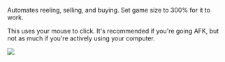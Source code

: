 Automates reeling, selling, and buying. Set game size to 300% for it to work.

This uses your mouse to click. It's recommended if you're going AFK, but not as much if you're actively using your computer.

![](https://github.com/imkrispi2/Cornerpond-Automated/blob/main/Example.gif)
